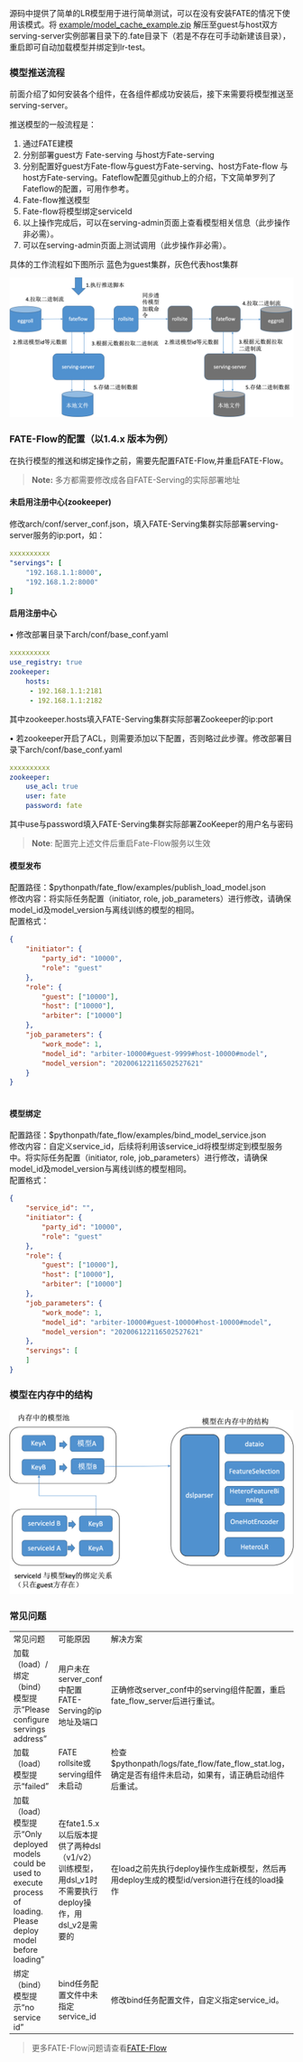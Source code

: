 
源码中提供了简单的LR模型用于进行简单测试，可以在没有安装FATE的情况下使用该模式。将 [example/model_cache_example.zip](../src/model_cache_example.zip) 解压至guest与host双方serving-server实例部署目录下的.fate目录下（若是不存在可手动新建该目录），重启即可自动加载模型并绑定到lr-test。

### 模型推送流程
前面介绍了如何安装各个组件，在各组件都成功安装后，接下来需要将模型推送至serving-server。 
    
推送模型的一般流程是：  
1. 通过FATE建模  
2. 分别部署guest方 Fate-serving 与host方Fate-serving
3. 分别配置好guest方Fate-flow与guest方Fate-serving、host方Fate-flow 与host方Fate-serving。Fateflow配置见github上的介绍，下文简单罗列了Fateflow的配置，可用作参考。
4. Fate-flow推送模型
5. Fate-flow将模型绑定serviceId
6. 以上操作完成后，可以在serving-admin页面上查看模型相关信息（此步操作非必需）。
7. 可以在serving-admin页面上测试调用（此步操作非必需）。

具体的工作流程如下图所示 蓝色为guest集群，灰色代表host集群  

![flow](../img/flow.jpg)

### FATE-Flow的配置（以1.4.x 版本为例）
在执行模型的推送和绑定操作之前，需要先配置FATE-Flow,并重启FATE-Flow。 
>**Note:** 多方都需要修改成各自FATE-Serving的实际部署地址

#### 未启用注册中心(zookeeper)
修改arch/conf/server_conf.json，填入FATE-Serving集群实际部署serving-server服务的ip:port，如：
```yml
xxxxxxxxxx
"servings": [
    "192.168.1.1:8000",
    "192.168.1.2:8000"
]
```

#### 启用注册中心
•	修改部署目录下arch/conf/base_conf.yaml
```yml
xxxxxxxxxx
use_registry: true
zookeeper:
    hosts:
     - 192.168.1.1:2181
     - 192.168.1.1:2182
```
其中zookeeper.hosts填入FATE-Serving集群实际部署Zookeeper的ip:port

•	若zookeeper开启了ACL，则需要添加以下配置，否则略过此步骤。修改部署目录下arch/conf/base_conf.yaml
```yml
xxxxxxxxxx
zookeeper:
    use_acl: true
    user: fate
    password: fate
```
其中use与password填入FATE-Serving集群实际部署ZooKeeper的用户名与密码

>**Note**: 配置完上述文件后重启Fate-Flow服务以生效

#### 模型发布
配置路径：$pythonpath/fate_flow/examples/publish_load_model.json  
修改内容：将实际任务配置（initiator, role, job_parameters）进行修改，请确保model_id及model_version与离线训练的模型的相同。  
配置格式：
```json
{
    "initiator": {
        "party_id": "10000",
        "role": "guest"
    },
    "role": {
        "guest": ["10000"],
        "host": ["10000"],
        "arbiter": ["10000"]
    },
    "job_parameters": {
        "work_mode": 1,
        "model_id": "arbiter-10000#guest-9999#host-10000#model",
        "model_version": "202006122116502527621"
    }
}
​
```

#### 模型绑定
配置路径：$pythonpath/fate_flow/examples/bind_model_service.json  
修改内容：自定义service_id，后续将利用该service_id将模型绑定到模型服务中。将实际任务配置（initiator, role, job_parameters）进行修改，请确保model_id及model_version与离线训练的模型相同。  
配置格式：
```json
{
    "service_id": "",
    "initiator": {
        "party_id": "10000",
        "role": "guest"
    },
    "role": {
        "guest": ["10000"],
        "host": ["10000"],
        "arbiter": ["10000"]
    },
    "job_parameters": {
        "work_mode": 1,
        "model_id": "arbiter-10000#guest-10000#host-10000#model",
        "model_version": "202006122116502527621"
    },
    "servings": [
    ]
}
```
### 模型在内存中的结构
![model_structure](../img/model_structure.jpg)

### 常见问题
<table>
  <tr>
    <td>常见问题</td>
    <td>可能原因</td>
    <td>解决方案</td>
  </tr>
  <tr>
    <td>加载（load）/绑定（bind）模型提示“Please configure servings address”</td>
    <td>用户未在server_conf中配置FATE-Serving的ip地址及端口</td>
    <td>正确修改server_conf中的serving组件配置，重启fate_flow_server后进行重试。</td>
  </tr>
  <tr>
    <td>加载（load）模型提示“failed”</td>
    <td>FATE rollsite或serving组件未启动</td>
    <td>检查$pythonpath/logs/fate_flow/fate_flow_stat.log，确定是否有组件未启动，如果有，请正确启动组件后重试。</td>
  </tr>
  <tr>
    <td>加载（load）模型提示“Only deployed models could be used to execute process of loading. Please deploy model before loading”</td>
    <td>在fate1.5.x以后版本提供了两种dsl（v1/v2）训练模型，用dsl_v1时不需要执行deploy操作，用dsl_v2是需要的</td>
    <td>在load之前先执行deploy操作生成新模型，然后再用deploy生成的模型id/version进行在线的load操作</td>
  </tr>  
  <tr>
    <td>绑定（bind）模型提示“no service id”</td>
    <td>bind任务配置文件中未指定service_id</td>
    <td>修改bind任务配置文件，自定义指定service_id。</td>
  </tr>
</table>

>更多FATE-Flow问题请查看[FATE-Flow](https://github.com/FederatedAI/FATE/tree/master/python/fate_flow)